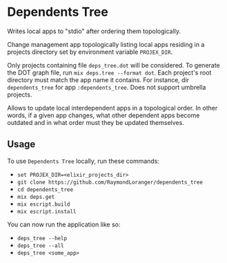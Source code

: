 # Dependents Tree

Writes local apps to "stdio" after ordering them topologically.

Change management app topologically listing local apps residing
in a projects directory set by environment variable `PROJEX_DIR`.

Only projects containing file `deps_tree.dot` will be considered.
To generate the DOT graph file, run `mix deps.tree --format dot`.
Each project's root directory must match the app name it contains.
For instance, dir `dependents_tree` for app `:dependents_tree`.
Does not support umbrella projects.

Allows to update local interdependent apps in a topological order.
In other words, if a given app changes, what other dependent apps
become outdated and in what order must they be updated themselves.

## Usage

To use `Dependents Tree` locally, run these commands:

  - `set PROJEX_DIR=<elixir_projects_dir>`
  - `git clone https://github.com/RaymondLoranger/dependents_tree`
  - `cd dependents_tree`
  - `mix deps.get`
  - `mix escript.build`
  - `mix escript.install`

You can now run the application like so:

  - `deps_tree --help`
  - `deps_tree --all`
  - `deps_tree <some_app>`
